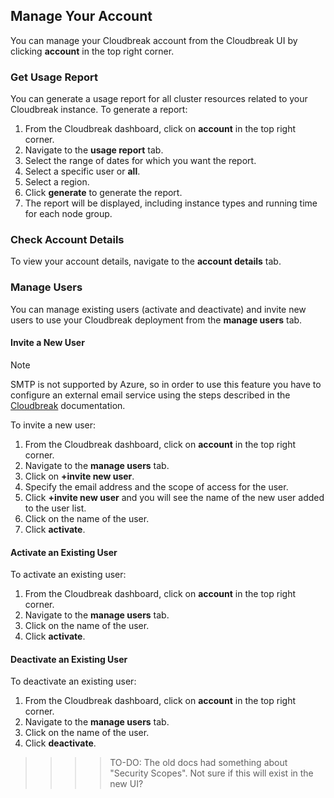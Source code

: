 ## Manage Your Account   

You can manage your Cloudbreak account from the Cloudbreak UI by clicking **account** in the top right corner.

### Get Usage Report

You can generate a usage report for all cluster resources related to your Cloudbreak instance. To generate a report:

1. From the Cloudbreak dashboard, click on **account** in the top right corner.  
2. Navigate to the **usage report** tab.  
1. Select the range of dates for which you want the report.  
2. Select a specific user or **all**.  
3. Select a region.  
4. Click **generate** to generate the report.  
5. The report will be displayed, including instance types and running time for each node group.   


### Check Account Details 

To view your account details, navigate to the **account details** tab. 


### Manage Users 

You can manage existing users (activate and deactivate) and invite new users to use your Cloudbreak deployment from the **manage users** tab.


#### Invite a New User

<div class="danger">
    <p class="first admonition-title">Note</p>
    <p class="last">SMTP is not supported by Azure, so in order to use this feature you have to configure an external email service using the steps described in the <a href="http://sequenceiq.com/cloudbreak-docs/latest/configuration/#smtp"> Cloudbreak</a> documentation.</p>
</div>

To invite a new user:

1. From the Cloudbreak dashboard, click on **account** in the top right corner.  
2. Navigate to the **manage users** tab.   
3. Click on **+invite new user**. 
1. Specify the email address and the scope of access for the user. 
2. Click **+invite new user** and you will see the name of the new user added to the user list.
2. Click on the name of the user.
3. Click **activate**. 


#### Activate an Existing User

To activate an existing user:

1. From the Cloudbreak dashboard, click on **account** in the top right corner.  
2. Navigate to the **manage users** tab. 
1. Click on the name of the user.
2. Click **activate**. 


#### Deactivate an Existing User

To deactivate an existing user:

1. From the Cloudbreak dashboard, click on **account** in the top right corner.  
2. Navigate to the **manage users** tab. 
1. Click on the name of the user.
2. Click **deactivate**. 

>>>>TO-DO: The old docs had something about "Security Scopes". Not sure if this will exist in the new UI? 
 
